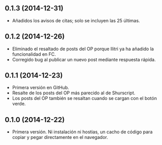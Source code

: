 ## 0.1.3 (2014-12-31)

- Añadidos los avisos de citas; solo se incluyen las 25 últimas.

## 0.1.2 (2014-12-26)

- Eliminado el resaltado de posts del OP porque Ilitri ya ha añadido la funcionalidad en FC.
- Corregido bug al publicar un nuevo post mediante respuesta rápida.

## 0.1.1 (2014-12-23)

- Primera versión en GitHub.
- Resalte de los posts del OP más parecido al de Shurscript.
- Los posts del OP también se resaltan cuando se cargan con el botón verde.

## 0.1.0 (2014-12-22)

- Primera versión. Ni instalación ni hostias, un cacho de código para copiar y pegar directamente en el navegador.
